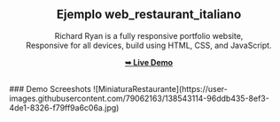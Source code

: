 <div align="center">

  <h2 align="center">Ejemplo web_restaurant_italiano</h2>

  Richard Ryan is a fully responsive portfolio website, <br />Responsive for all devices, build using HTML, CSS, and JavaScript.

  <a href="https://enzomenchise2525.github.io/Burguer_example/"><strong>➥ Live Demo</strong></a>

</div>

<br />
### Demo Screeshots
![MiniaturaRestaurante](https://user-images.githubusercontent.com/79062163/138543114-96ddb435-8ef3-4de1-8326-f79ff9a6c06a.jpg)
